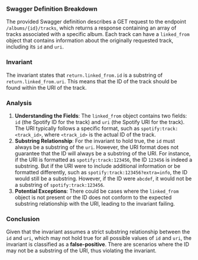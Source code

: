 ### Swagger Definition Breakdown
The provided Swagger definition describes a GET request to the endpoint `/albums/{id}/tracks`, which returns a response containing an array of tracks associated with a specific album. Each track can have a `linked_from` object that contains information about the originally requested track, including its `id` and `uri`.

### Invariant
The invariant states that `return.linked_from.id` is a substring of `return.linked_from.uri`. This means that the ID of the track should be found within the URI of the track.

### Analysis
1. **Understanding the Fields**: The `linked_from` object contains two fields: `id` (the Spotify ID for the track) and `uri` (the Spotify URI for the track). The URI typically follows a specific format, such as `spotify:track:<track_id>`, where `<track_id>` is the actual ID of the track.
2. **Substring Relationship**: For the invariant to hold true, the `id` must always be a substring of the `uri`. However, the URI format does not guarantee that the ID will always be a substring of the URI. For instance, if the URI is formatted as `spotify:track:123456`, the ID `123456` is indeed a substring. But if the URI were to include additional information or be formatted differently, such as `spotify:track:123456?extra=info`, the ID would still be a substring. However, if the ID were `abcdef`, it would not be a substring of `spotify:track:123456`.
3. **Potential Exceptions**: There could be cases where the `linked_from` object is not present or the ID does not conform to the expected substring relationship with the URI, leading to the invariant failing.

### Conclusion
Given that the invariant assumes a strict substring relationship between the `id` and `uri`, which may not hold true for all possible values of `id` and `uri`, the invariant is classified as a **false-positive**. There are scenarios where the ID may not be a substring of the URI, thus violating the invariant.
